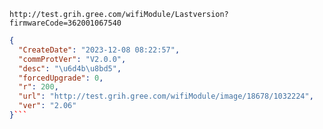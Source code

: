 `http://test.grih.gree.com/wifiModule/Lastversion?firmwareCode=362001067540`

```json
{
  "CreateDate": "2023-12-08 08:22:57",
  "commProtVer": "V2.0.0",
  "desc": "\u6d4b\u8bd5",
  "forcedUpgrade": 0,
  "r": 200,
  "url": "http://test.grih.gree.com/wifiModule/image/18678/1032224",
  "ver": "2.06"
}```